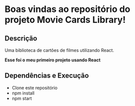   # Boas vindas ao repositório do projeto Movie Cards Library!


  ## Descrição

  Uma biblioteca de cartões de filmes utilizando React.

  **Esse foi o meu primeiro projeto usando React**

  ## Dependências e Execução

  - Clone este repositório
  - npm install
  - npm start



  
  
